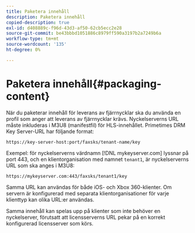 ```yaml
---
title: Paketera innehåll
description: Paketera innehåll
copied-description: true
exl-id: d408889c-f96d-43d3-af50-62cb5ecc2e28
source-git-commit: be43bbbd1051886c8979ff590a3197b2a7249b6a
workflow-type: tm+mt
source-wordcount: '135'
ht-degree: 0%

---
```


# Paketera innehåll{#packaging-content}

När du paketerar innehåll för leverans av fjärrnycklar ska du använda en profil som anger att leverans av fjärrnycklar krävs. Nyckelserverns URL måste inkluderas i M3U8 (manifestfil) för HLS-innehållet. Primetimes DRM Key Server-URL har följande format:

```
https://key-server-host:port/faxsks/tenant-name/key
```

Exempel: för nyckelserverns värdnamn [!DNL mykeyserver.com] lyssnar på port 443, och en klientorganisation med namnet `tenant1`, är nyckelserverns URL som ska anges i M3U8:

```
https://mykeyserver.com:443/faxsks/tenant1/key
```

Samma URL kan användas för både iOS- och Xbox 360-klienter. Om servern är konfigurerad med separata klientorganisationer för varje klienttyp kan olika URL:er användas.

Samma innehåll kan spelas upp på klienter som inte behöver en nyckelserver, förutsatt att licensserverns URL pekar på en korrekt konfigurerad licensserver som körs.
